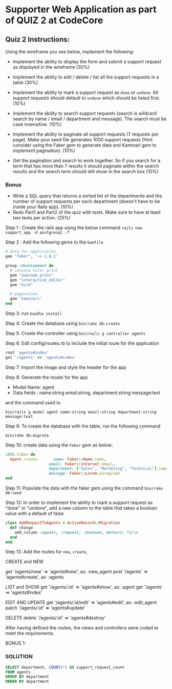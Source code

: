 # Supporter Web Application as part of QUIZ 2 at CodeCore

## Quiz 2 Instructions:

Using the wireframe you see below, implement the following:

* Implement the ability to display the form and submit a support request as displayed in the wireframe (30%)

* Implement the ability to edit / delete / list all the support requests in a table  (30%)

* Implement the ability to mark a support request as `done` or `undone`. All support requests should default to `undone` which should be listed first. (10%)

* Implement the ability to search support requests (search is wildcard search by name / email / department and message). The search must be case insensitive. (10%)

* Implement the ability to paginate all support requests (7 requests per page). Make your seed file generates 1000 support requests (Hint: consider using the Faker gem to generate data and Kaminari gem to implement pagination). (10%)

* Get the pagination and search to work together. So if you search for a term that has more than 7 results it should paginate within the search results and the search term should still show in the search box (10%)

### Bonus

* Write a SQL query that returns a sorted list of the departments and the number of support requests per each department (doesn't have to be inside your Rails app). (10%)
* Redo Part1 and Part2 of the quiz with tests. Make sure to have at least two tests per action. (25%)

Step 1 : Create the rails app using the below command
`rails new support_app -d postgresql -T`

Step 2 : Add the following gems to the `Gemfile`

```ruby
# data for application
gem "faker", '~> 1.6.1'

group :development do
  # console color print
  gem "awesome_print"
  gem "interactive_editor"
  gem "hirb"

  # pagination
  gem 'kaminari'  
end
```

Step 3: run `bundle install`

Step 4: Create the database using `bin/rake db:create`

Step 5: Create the controller using `bin/rails g controller agents`

Step 6: Edit config/routes.rb to include the initial route for the application
```ruby
root 'agents#index'
get '/agents' => 'agents#index'
```

Step 7: Import the image and style the header for the app

Step 8: Generate the model for the app

* Model Name: agent
* Data fields : name:string email:string, department:string message:text

and the command used is:

`bin/rails g model agent name:string email:string department:string message:text`

Step 9: To create the database with the table, run the following command

`bin/rake db:migrate`

Step 10: create data using the `Faker` gem as below:
```ruby
1000.times do
  Agent.create       name: Faker::Name.name,
                   email: Faker::Internet.email,
                   department: ["Sales", "Marketing", "Technical"].sample,
                   message: Faker::Lorem.paragraph
end
```
Step 11: Populate the data with the faker gem using the command `bin/rake db:seed`

Step 12: In order to implement the ability to mark a support request as "done" or "undone", add a new column to the table that takes a boolean value with a default of false
```ruby
class AddRequestToAgents < ActiveRecord::Migration
  def change
    add_column :agents, :request, :boolean, default: false
  end
end
```
Step 13: Add the routes for `new`, `create`,

CREATE and NEW

get '/agents/new' => 'agents#new', as: :new_agent
post '/agents' => 'agents#create', as: :agents

LIST and SHOW
get '/agents/:id' => 'agents#show', as: :agent
get '/agents' => 'agents#index'

EDIT AND UPDATE
get '/agents/:id/edit' => 'agents#edit', as: :edit_agent
patch '/agents/:id' => 'agents#update'

DELETE
delete '/agents/:id' => 'agents#destroy'

After having defined the routes, the views and controllers were coded to meet the requirements.

BONUS 1:

### SOLUTION

```SQL
SELECT department, COUNT(*) AS support_request_count
FROM agents
GROUP BY department
ORDER BY department
```
